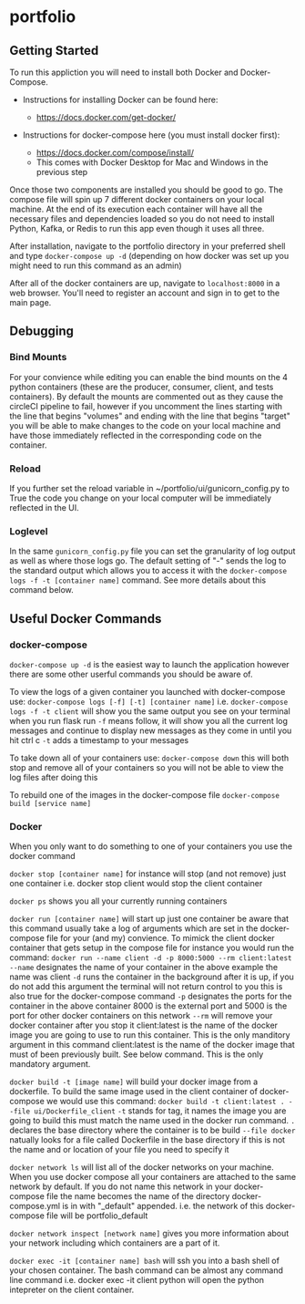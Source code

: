 # portfolio


## Getting Started
To run this appliction you will need to install both Docker and Docker-Compose. 

- Instructions for installing Docker can be found here:
  - https://docs.docker.com/get-docker/

- Instructions for docker-compose here (you must install docker first):
  - https://docs.docker.com/compose/install/
  - This comes with Docker Desktop for Mac and Windows in the previous step

Once those two components are installed you should be good to go.  The compose file 
will spin up 7 different docker containers on your local machine.  At the end of 
its execution each container will have all the necessary files and dependencies loaded
so you do not need to install Python, Kafka, or Redis to run this app even though
it uses all three.

After installation, navigate to the portfolio 
directory in your preferred shell and type `docker-compose up -d` (depending on how
docker was set up you might need to run this command as an admin)

After all of the docker containers are up, navigate to `localhost:8000` in a web browser.  You'll need to register
an account and sign in to get to the main page.

## Debugging

### Bind Mounts
For your convience while editing you can enable the bind mounts on the 4 python containers
(these are the producer, consumer, client, and tests containers).  By default the 
mounts are commented out as they cause the circleCI pipeline to fail, however if 
you uncomment the lines starting with the line that begins "volumes" and ending 
with the line that begins "target" you will be able to make changes to the code 
on your local machine and have those immediately reflected in the corresponding 
code on the container.  

### Reload
If you further set the reload variable in ~/portfolio/ui/gunicorn_config.py to 
True the code you change on your local computer will be immediately reflected in
the UI.

### Loglevel
In the same `gunicorn_config.py` file you can set the granularity of log output as
well as where those logs go.  The default setting of "-" sends the log to the standard
output which allows you to access it with the `docker-compose logs -f -t [container name]`
command.  See more details about this command below.

## Useful Docker Commands
### docker-compose
`docker-compose up -d` is the easiest way to launch the application however there
are some other userful commands you should be aware of.  

To view the logs of a given container you launched with docker-compose use: 
`docker-compose logs [-f] [-t] [container name]`
    i.e. `docker-compose logs -f -t client` will show you the same output you see
    on your terminal when you run flask run
    `-f` means follow, it will show you all the current log messages and continue
    to display new messages as they come in until you hit ctrl c
    `-t` adds a timestamp to your messages

To take down all of your containers use:
`docker-compose down`
    this will both stop and remove all of your containers so you will not be able
    to view the log files after doing this

To rebuild one of the images in the docker-compose file
`docker-compose build [service name]`

### Docker
When you only want to do something to one of your containers you use the docker 
command

`docker stop [container name]` for instance will stop (and not remove) just one container
    i.e. docker stop client would stop the client container

`docker ps` shows you all your currently running containers

`docker run [container name]` will start up just one container
    be aware that this command usually take a log of arguments which are set in 
    the docker-compose file for your (and my) convience.  To mimick the client 
    docker container that gets setup in the compose file for instance you would 
    run the command:
        `docker run --name client -d -p 8000:5000 --rm client:latest`
            `--name` designates the name of your container in the above example the
            name was client
            `-d` runs the container in the background after it is up, if you do not
            add this argument the terminal will not return control to you
                this is also true for the docker-compose command
            `-p` designates the ports for the container in the above container 8000
            is the external port and 5000 is the port for other docker containers
            on this network
            `--rm` will remove your docker container after you stop it
            client:latest is the name of the docker image you are going to use to 
            run this container.  This is the only manditory argument in this command
            client:latest is the name of the docker image that must of been previously 
            built.  See below command.  This is the only mandatory argument.

`docker build -t [image name]` will build your docker image from a dockerfile. To 
    build the same image used in the client container of docker-compose we would 
    use this command:
        `docker build -t client:latest . --file ui/Dockerfile_client`
        `-t` stands for tag, it names the image you are going to build this must 
        match the name used in the docker run command.
        `.` declares the base directory where the container is to be build
        `--file docker` natually looks for a file called Dockerfile in the base directory
        if this is not the name and or location of your file you need to specify it

`docker network ls` will list all of the docker networks on your machine.
    When you use docker compose all your containers are attached to the same network
    by default.  If you do not name this network in your docker-compose file the 
    name becomes the name of the directory docker-compose.yml is in with "_default" 
    appended.
        i.e. the network of this docker-compose file will be portfolio_default


`docker network inspect [network name]`
    gives you more information about your network including which containers are 
    a part of it.

`docker exec -it [container name] bash`
    will ssh you into a bash shell of your chosen container.  The bash command can 
    be almost any command line command
        i.e. docker exec -it client python will open the python intepreter on the 
        client container.
